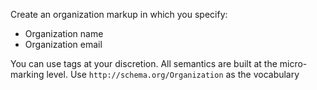 Create an organization markup in which you specify:

* Organization name
* Organization email

You can use tags at your discretion. All semantics are built at the micro-marking level. Use `http://schema.org/Organization` as the vocabulary
